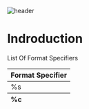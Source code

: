 ![header](https://capsule-render.vercel.app/api?type=soft&color=0:EEFF00,100:a82da8&height=300&section=header&text=Printf%20&fontSize=60&desc=Written%20by%20Jacob%20leon%20and%20Chapman%20Hunt%20&animation=fadeIn)

<h1>Indroduction</h1>
<p>List Of Format Specifiers</p>

<table>
    <thead>
        <tr>
            <th align="left">Format Specifier</th>
        </tr>
    </thead>
    <tbody>
        <tr>
            <td align="left">%s</td>
        </tr>
    </tbody>
     <thead>
        <tr>
            <th align="left">%c</th>
        </tr>
    </thead>
</table>


